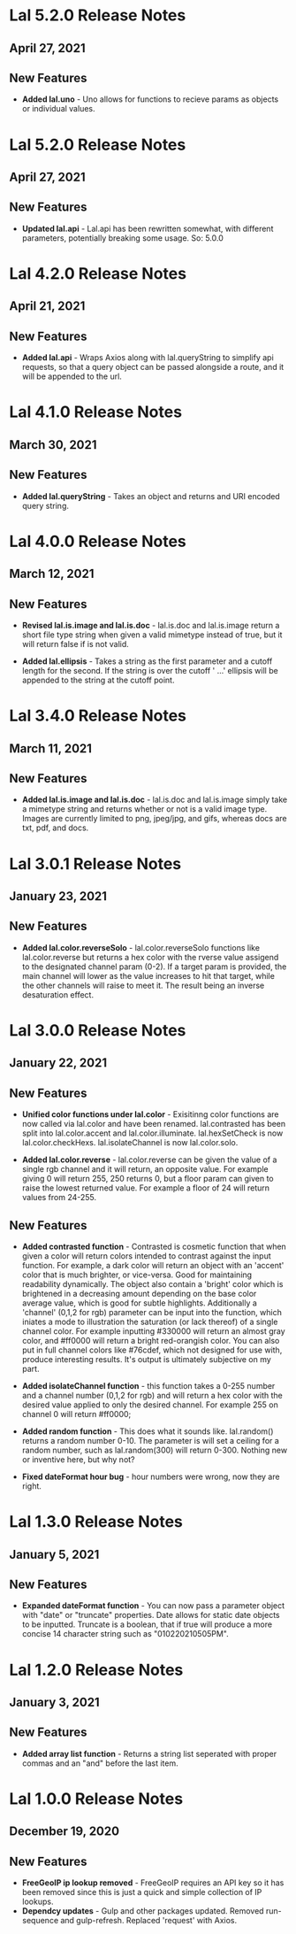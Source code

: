 # Lal 5.2.0 Release Notes
## April 27, 2021

## New Features
* **Added lal.uno** - Uno allows for functions to recieve params as objects or individual values.

# Lal 5.2.0 Release Notes
## April 27, 2021

## New Features
* **Updated lal.api** - Lal.api has been rewritten somewhat, with different parameters, potentially breaking some usage. So: 5.0.0

# Lal 4.2.0 Release Notes
## April 21, 2021

## New Features
* **Added lal.api** - Wraps Axios along with lal.queryString to simplify api requests, so that a query object can be passed alongside a route, and it will be appended to the url.

# Lal 4.1.0 Release Notes
## March 30, 2021

## New Features
* **Added lal.queryString** - Takes an object and returns and URI encoded query string.

# Lal 4.0.0 Release Notes
## March 12, 2021

## New Features
* **Revised lal.is.image and lal.is.doc** - lal.is.doc and lal.is.image return a short file type string when given a valid mimetype instead of true, but it will return false if is not valid. 

* **Added lal.ellipsis** - Takes a string as the first parameter and a cutoff length for the second. If the string is over the cutoff ' ...' ellipsis will be appended to the string at the cutoff point.

# Lal 3.4.0 Release Notes
## March 11, 2021

## New Features
* **Added lal.is.image and lal.is.doc** - lal.is.doc and lal.is.image simply take a mimetype string and returns whether or not is a valid image type. Images are currently limited to png, jpeg/jpg, and gifs, whereas docs are txt, pdf, and docs.

# Lal 3.0.1 Release Notes
## January 23, 2021

## New Features
* **Added lal.color.reverseSolo** - lal.color.reverseSolo functions like lal.color.reverse but returns a hex color with the rverse value assigend to the designated channel param (0-2). If a target param is provided, the main channel will lower as the value increases to hit that target, while the other channels will raise to meet it. The result being an inverse desaturation effect.

# Lal 3.0.0 Release Notes
## January 22, 2021

## New Features
* **Unified color functions under lal.color** - Exisitinng color functions are now called via lal.color and have been renamed. lal.contrasted has been split into lal.color.accent and lal.color.illuminate. lal.hexSetCheck is now lal.color.checkHexs. lal.isolateChannel is now lal.color.solo.

* **Added lal.color.reverse** - lal.color.reverse can be given the value of a single rgb channel and it will return, an opposite value. For example giving 0 will return 255, 250 returns 0, but a floor param can given to raise the lowest returned value. For example a floor of 24 will return values from 24-255. 

## New Features
* **Added contrasted function** - Contrasted is cosmetic function that when given a color will return colors intended to contrast against the input function. For example, a dark color will return an object with an 'accent' color that is much brighter, or vice-versa. Good for maintaining readability dynamically. The object also contain a 'bright' color which is brightened in a decreasing amount depending on the base color average value, which is good for subtle highlights.
Additionally a 'channel' (0,1,2 for rgb) parameter can be input into the function, which iniates a mode to illustration the saturation (or lack thereof) of a single channel color. For example inputting #330000 will return an almost gray color, and #ff0000 will return a bright red-orangish color. You can also put in full channel colors like #76cdef, which not designed for use with, produce interesting results.
It's output is ultimately subjective on my part.

* **Added isolateChannel function** - this function takes a 0-255 number and a channel number (0,1,2 for rgb) and will return a hex color with the desired value applied to only the desired channel. For example 255 on channel 0 will return #ff0000;

* **Added random function** - This does what it sounds like. lal.random() returns a random number 0-10. The parameter is will set a ceiling for a random number, such as lal.random(300) will return 0-300. Nothing new or inventive here, but why not?

* **Fixed dateFormat hour bug** - hour numbers were wrong, now they are right.

# Lal 1.3.0 Release Notes
## January 5, 2021

## New Features
* **Expanded dateFormat function** - You can now pass a parameter object with "date" or  "truncate" properties. Date allows for static date objects to be inputted. Truncate is a boolean, that if true will produce a more concise  14 character string such as "010220210505PM".

# Lal 1.2.0 Release Notes
## January 3, 2021

## New Features
* **Added array list function** - Returns a string list seperated with proper commas and an "and" before the last item.

# Lal 1.0.0 Release Notes
## December 19, 2020

## New Features
* **FreeGeoIP ip lookup removed** - FreeGeoIP requires an API key so it has been removed since this is just a quick and simple collection of IP lookups.
* **Dependcy updates** - Gulp and other packages updated. Removed run-sequence and gulp-refresh. Replaced 'request' with Axios.
